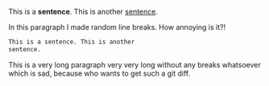 This is a **sentence**. This is another [sentence](https://github.com).

In this paragraph
I made 
random line 
breaks. How annoying
is it?!

```md
This is a sentence. This is another
sentence.
```

This is a very long paragraph very very long without any breaks whatsoever which is sad, because who wants to get such a git diff.


